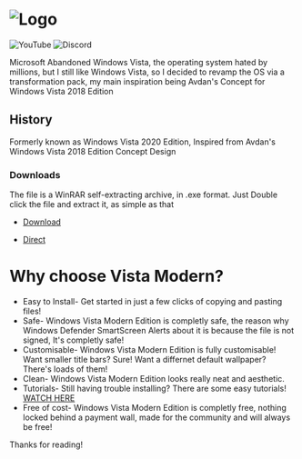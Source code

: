 # ![Logo](https://i.ibb.co/bvtwwfw/vistamodern-cropped-github-readme.png)

![YouTube](https://img.shields.io/youtube/channel/subscribers/UCwhBpx4YeI5UwloKvEYZ5kw?style=social) ![Discord](https://img.shields.io/discord/715941035175575602)


Microsoft Abandoned Windows Vista, the operating system hated by millions, but I still like Windows Vista, so I decided to revamp the OS via a transformation pack, my main inspiration being Avdan's Concept for Windows Vista 2018 Edition

## History

Formerly known as Windows Vista 2020 Edition, Inspired from Avdan's Windows Vista 2018 Edition Concept Design

### Downloads

The file is a WinRAR self-extracting archive, in .exe format. Just Double click the file and extract it, as simple as that


* [Download](https://www.vistamodern.gq/#one)

* [Direct](https://github.com/techpointdev/Win-Vista-Modern-Edition/releases/download/M2/VistaModernM2.zip)


# Why choose Vista Modern?

* Easy to Install- Get started in just a few clicks of copying and pasting files!
* Safe- Windows Vista Modern Edition is completly safe, the reason why Windows Defender SmartScreen Alerts about it is because the file is not signed, It's completly safe!
* Customisable- Windows Vista Modern Edition is fully customisable! Want smaller title bars? Sure! Want a differnet default wallpaper? There's loads of them!
* Clean- Windows Vista Modern Edition looks really neat and aesthetic.
* Tutorials- Still having trouble installing? There are some easy tutorials! [WATCH HERE](https://youtu.be/v3zX_0Za_4o)
* Free of cost- Windows Vista Modern Edition is completly free, nothing locked behind a payment wall, made for the community and will always be free!

Thanks for reading!
